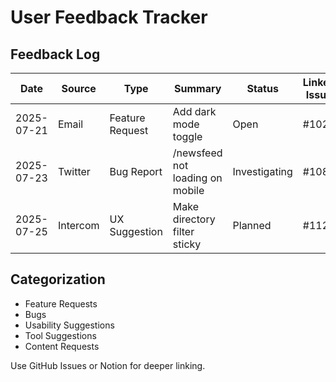 # User Feedback Tracker

## Feedback Log

| Date | Source | Type | Summary | Status | Linked Issue |
|------|--------|------|---------|--------|--------------|
| 2025-07-21 | Email | Feature Request | Add dark mode toggle | Open | #102 |
| 2025-07-23 | Twitter | Bug Report | /newsfeed not loading on mobile | Investigating | #108 |
| 2025-07-25 | Intercom | UX Suggestion | Make directory filter sticky | Planned | #112 |

## Categorization

- Feature Requests
- Bugs
- Usability Suggestions
- Tool Suggestions
- Content Requests

Use GitHub Issues or Notion for deeper linking.
